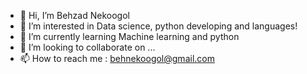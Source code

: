 - 👋 Hi, I’m Behzad Nekoogol
- 👀 I’m interested in Data science, python developing and languages!
- 🌱 I’m currently learning Machine learning and python 
- 💞️ I’m looking to collaborate on ...
- 📫 How to reach me : behnekoogol@gmail.com

<!---
Behnekoogol/Behnekoogol is a ✨ special ✨ repository because its `README.md` (this file) appears on your GitHub profile.
You can click the Preview link to take a look at your changes.
--->
